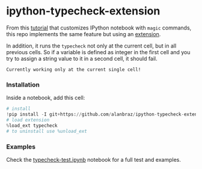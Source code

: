 # ipython-typecheck-extension

From this [tutorial](http://journalpanic.com/post/spice-up-thy-jupyter-notebooks-with-mypy/) that customizes IPython notebook with `magic` commands, this repo implements the same feature but using an [extension](http://ipython.readthedocs.io/en/stable/config/extensions/index.html).

In addition, it runs the `typecheck` not only at the current cell, but in all previous cells. So if a variable is defined as integer in the first cell and you try to assign a string value to it in a second cell, it should fail.

    Currently working only at the current single cell!

### Installation

Inside a notebook, add this cell:

```python
# install
!pip install -I git+https://github.com/alanbraz/ipython-typecheck-extension.git --user
# load extension
%load_ext typecheck
# to uninstall use %unload_ext
```

### Examples

Check the [typecheck-test.ipynb](typecheck-test.ipynb) notebook for a full test and examples.
